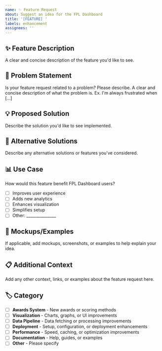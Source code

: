 ```yaml
---
name: ✨ Feature Request
about: Suggest an idea for the FPL Dashboard
title: '[FEATURE] '
labels: enhancement
assignees: ''
---
```


## ✨ Feature Description
A clear and concise description of the feature you'd like to see.

## 🎯 Problem Statement
Is your feature request related to a problem? Please describe.
A clear and concise description of what the problem is. Ex. I'm always frustrated when [...]

## 💡 Proposed Solution
Describe the solution you'd like to see implemented.

## 🔄 Alternative Solutions
Describe any alternative solutions or features you've considered.

## 📊 Use Case
How would this feature benefit FPL Dashboard users?
- [ ] Improves user experience
- [ ] Adds new analytics
- [ ] Enhances visualization
- [ ] Simplifies setup
- [ ] Other: _______________

## 🎨 Mockups/Examples
If applicable, add mockups, screenshots, or examples to help explain your idea.

## 📋 Additional Context
Add any other context, links, or examples about the feature request here.

## 🏷️ Category
- [ ] **Awards System** - New awards or scoring methods
- [ ] **Visualization** - Charts, graphs, or UI improvements
- [ ] **Data Pipeline** - Data fetching or processing improvements
- [ ] **Deployment** - Setup, configuration, or deployment enhancements
- [ ] **Performance** - Speed, caching, or optimization improvements
- [ ] **Documentation** - Help, guides, or examples
- [ ] **Other** - Please specify
